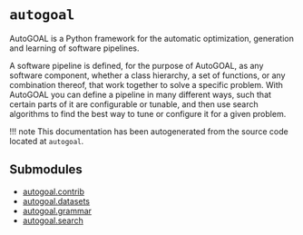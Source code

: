 # `autogoal`

AutoGOAL is a Python framework for the automatic optimization, generation and learning of software pipelines.

A software pipeline is defined, for the purpose of AutoGOAL, as any software component, whether a class hierarchy,
a set of functions, or any combination thereof, that work together to solve a specific problem.
With AutoGOAL you can define a pipeline in many different ways, such that certain parts of it are configurable or
tunable, and then use search algorithms to find the best way to tune or configure it for a given problem.

!!! note
    This documentation has been autogenerated from the source code located at `autogoal`.

## Submodules

* [autogoal.contrib](/api/autogoal.contrib/)
* [autogoal.datasets](/api/autogoal.datasets/)
* [autogoal.grammar](/api/autogoal.grammar/)
* [autogoal.search](/api/autogoal.search/)
